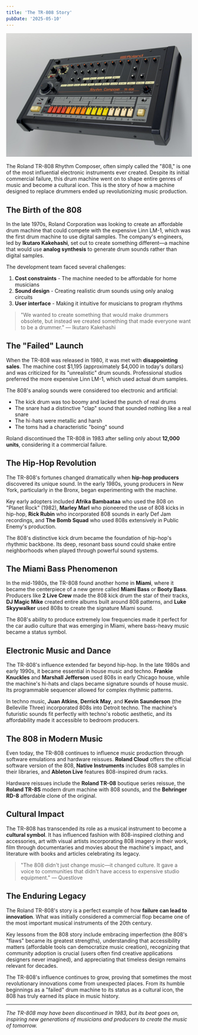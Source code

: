 ```yaml
---
title: 'The TR-808 Story'
pubDate: '2025-05-10'
---
```


![_tr-808](./_assets/tr-808.jpg)

The Roland TR-808 Rhythm Composer, often simply called the "808," is one of the most influential electronic instruments ever created. Despite its initial commercial failure, this drum machine went on to shape entire genres of music and become a cultural icon. This is the story of how a machine designed to replace drummers ended up revolutionizing music production.

## The Birth of the 808

In the late 1970s, Roland Corporation was looking to create an affordable drum machine that could compete with the expensive Linn LM-1, which was the first drum machine to use digital samples. The company's engineers, led by **Ikutaro Kakehashi**, set out to create something different—a machine that would use **analog synthesis** to generate drum sounds rather than digital samples.

The development team faced several challenges:

1. **Cost constraints** - The machine needed to be affordable for home musicians
2. **Sound design** - Creating realistic drum sounds using only analog circuits
3. **User interface** - Making it intuitive for musicians to program rhythms

> "We wanted to create something that would make drummers obsolete, but instead we created something that made everyone want to be a drummer." — Ikutaro Kakehashi

## The "Failed" Launch

When the TR-808 was released in 1980, it was met with **disappointing sales**. The machine cost \$1,195 (approximately \$4,000 in today's dollars) and was criticized for its "unrealistic" drum sounds. Professional studios preferred the more expensive Linn LM-1, which used actual drum samples.

The 808's analog sounds were considered too electronic and artificial:

- The kick drum was too boomy and lacked the punch of real drums
- The snare had a distinctive "clap" sound that sounded nothing like a real snare
- The hi-hats were metallic and harsh
- The toms had a characteristic "boing" sound

Roland discontinued the TR-808 in 1983 after selling only about **12,000 units**, considering it a commercial failure.

## The Hip-Hop Revolution

The TR-808's fortunes changed dramatically when **hip-hop producers** discovered its unique sound. In the early 1980s, young producers in New York, particularly in the Bronx, began experimenting with the machine.

Key early adopters included **Afrika Bambaataa** who used the 808 on "Planet Rock" (1982), **Marley Marl** who pioneered the use of 808 kicks in hip-hop, **Rick Rubin** who incorporated 808 sounds in early Def Jam recordings, and **The Bomb Squad** who used 808s extensively in Public Enemy's production.

The 808's distinctive kick drum became the foundation of hip-hop's rhythmic backbone. Its deep, resonant bass sound could shake entire neighborhoods when played through powerful sound systems.

## The Miami Bass Phenomenon

In the mid-1980s, the TR-808 found another home in **Miami**, where it became the centerpiece of a new genre called **Miami Bass** or **Booty Bass**. Producers like **2 Live Crew** made the 808 kick drum the star of their tracks, **DJ Magic Mike** created entire albums built around 808 patterns, and **Luke Skyywalker** used 808s to create the signature Miami sound.

The 808's ability to produce extremely low frequencies made it perfect for the car audio culture that was emerging in Miami, where bass-heavy music became a status symbol.

## Electronic Music and Dance

The TR-808's influence extended far beyond hip-hop. In the late 1980s and early 1990s, it became essential in house music and techno. **Frankie Knuckles** and **Marshall Jefferson** used 808s in early Chicago house, while the machine's hi-hats and claps became signature sounds of house music. Its programmable sequencer allowed for complex rhythmic patterns.

In techno music, **Juan Atkins**, **Derrick May**, and **Kevin Saunderson** (the Belleville Three) incorporated 808s into Detroit techno. The machine's futuristic sounds fit perfectly with techno's robotic aesthetic, and its affordability made it accessible to bedroom producers.

## The 808 in Modern Music

Even today, the TR-808 continues to influence music production through software emulations and hardware reissues. **Roland Cloud** offers the official software version of the 808, **Native Instruments** includes 808 samples in their libraries, and **Ableton Live** features 808-inspired drum racks.

Hardware reissues include the **Roland TR-08** boutique series reissue, the **Roland TR-8S** modern drum machine with 808 sounds, and the **Behringer RD-8** affordable clone of the original.

## Cultural Impact

The TR-808 has transcended its role as a musical instrument to become a **cultural symbol**. It has influenced fashion with 808-inspired clothing and accessories, art with visual artists incorporating 808 imagery in their work, film through documentaries and movies about the machine's impact, and literature with books and articles celebrating its legacy.

> "The 808 didn't just change music—it changed culture. It gave a voice to communities that didn't have access to expensive studio equipment." — Questlove

## The Enduring Legacy

The Roland TR-808's story is a perfect example of how **failure can lead to innovation**. What was initially considered a commercial flop became one of the most important musical instruments of the 20th century.

Key lessons from the 808 story include embracing imperfection (the 808's "flaws" became its greatest strengths), understanding that accessibility matters (affordable tools can democratize music creation), recognizing that community adoption is crucial (users often find creative applications designers never imagined), and appreciating that timeless design remains relevant for decades.

The TR-808's influence continues to grow, proving that sometimes the most revolutionary innovations come from unexpected places. From its humble beginnings as a "failed" drum machine to its status as a cultural icon, the 808 has truly earned its place in music history.

---

_The TR-808 may have been discontinued in 1983, but its beat goes on, inspiring new generations of musicians and producers to create the music of tomorrow._
